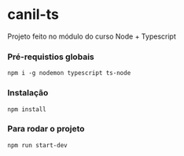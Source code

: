 # canil-ts
Projeto feito no módulo do curso Node + Typescript

### Pré-requistios globais
`npm i -g nodemon typescript ts-node`

### Instalação
`npm install`

### Para rodar o projeto
`npm run start-dev`